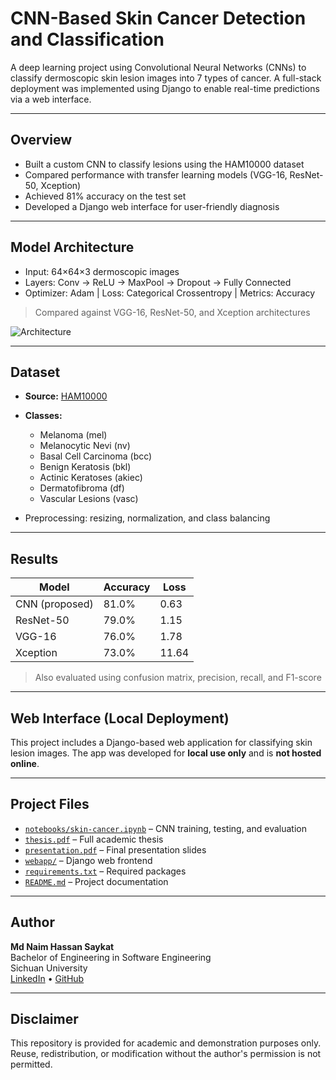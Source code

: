 # CNN-Based Skin Cancer Detection and Classification

A deep learning project using Convolutional Neural Networks (CNNs) to classify dermoscopic skin lesion images into 7 types of cancer. A full-stack deployment was implemented using Django to enable real-time predictions via a web interface.

---

## Overview

- Built a custom CNN to classify lesions using the HAM10000 dataset  
- Compared performance with transfer learning models (VGG-16, ResNet-50, Xception)  
- Achieved 81% accuracy on the test set  
- Developed a Django web interface for user-friendly diagnosis  

---

## Model Architecture

- Input: 64×64×3 dermoscopic images  
- Layers: Conv → ReLU → MaxPool → Dropout → Fully Connected  
- Optimizer: Adam | Loss: Categorical Crossentropy | Metrics: Accuracy  

> Compared against VGG-16, ResNet-50, and Xception architectures  

![Architecture](./static/model_diagram.png)

---

## Dataset

- **Source:** [HAM10000](https://www.kaggle.com/datasets/kmader/skin-cancer-mnist-ham10000)  
- **Classes:**
  - Melanoma (mel)
  - Melanocytic Nevi (nv)
  - Basal Cell Carcinoma (bcc)
  - Benign Keratosis (bkl)
  - Actinic Keratoses (akiec)
  - Dermatofibroma (df)
  - Vascular Lesions (vasc)

- Preprocessing: resizing, normalization, and class balancing

---

## Results

| Model         | Accuracy | Loss   |
|---------------|----------|--------|
| CNN (proposed)| 81.0%    | 0.63   |
| ResNet-50     | 79.0%    | 1.15   |
| VGG-16        | 76.0%    | 1.78   |
| Xception      | 73.0%    | 11.64  |

> Also evaluated using confusion matrix, precision, recall, and F1-score

---

## Web Interface (Local Deployment)

This project includes a Django-based web application for classifying skin lesion images. The app was developed for **local use only** and is **not hosted online**.

---

## Project Files

- [`notebooks/skin-cancer.ipynb`](notebooks/skin-cancer.ipynb) – CNN training, testing, and evaluation  
- [`thesis.pdf`](thesis.pdf) – Full academic thesis  
- [`presentation.pdf`](presentation.pdf) – Final presentation slides  
- [`webapp/`](webapp/) – Django web frontend  
- [`requirements.txt`](requirements.txt) – Required packages  
- [`README.md`](README.md) – Project documentation

---

## Author

**Md Naim Hassan Saykat**  
Bachelor of Engineering in Software Engineering  
Sichuan University  
[LinkedIn](https://www.linkedin.com/in/md-naim-hassan-saykat-389b1a212/) • [GitHub](https://github.com/md-naim-hassan-saykat)

---

## Disclaimer

This repository is provided for academic and demonstration purposes only.  
Reuse, redistribution, or modification without the author's permission is not permitted.

